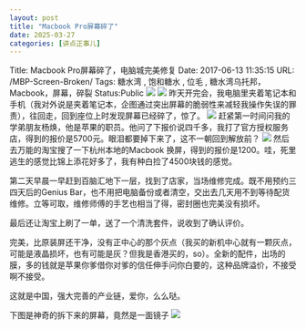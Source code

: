 ```yaml
---
layout: post
title: "Macbook Pro屏幕碎了"
date: 2025-03-27
categories: [讲点正事儿]
---
```


Title: Macbook Pro屏幕碎了，电脑城完美修复
Date: 2017-06-13 11:35:15
URL: /MBP-Screen-Broken/
Tags: 糖水湾 , 饱和糖水 , 位毛 , 糖水湾乌托邦，Macbook，屏幕，碎裂
Status:Public
![](http://img.weimao.me/2019-05-21-025316.jpg)
![](http://img.weimao.me/2019-05-21-025358.gif)
昨天开完会，我电脑里夹着笔记本和手机（我对外说是夹着笔记本，企图通过突出屏幕的脆弱性来减轻我操作失误的罪责），往回走，回到座位上时发现屏幕已经碎了，惊了。
![](http://img.weimao.me/2019-05-21-025406.jpg)
赶紧第一时间问我的学弟朋友杨焕，他是苹果的职员。他问了下报价说四千多，我打了官方授权服务店，得到的报价是5700元。眼泪都要掉下来了，这不一朝回到解放前？
![](http://img.weimao.me/2019-05-21-025454.gif)
然后去万能的淘宝搜了一下杭州本地的Macbook 换屏，得到的报价是1200。哇，死里逃生的感觉比锦上添花好多了，我有种白捡了4500块钱的感觉。

第二天早晨一早赶到百脑汇地下一层，找到了店家，当场维修完成。既不用预约三四天后的Genius Bar，也不用把电脑备份或者清空，交出去几天用不到等待配货维修。立等可取，维修师傅的手艺也相当了得，密封圈也完美没有损坏。

最后还让淘宝上刷了一单，送了一个清洗套件，说收到了确认评价。

完美，比原装屏还干净，没有正中心的那个灰点（我买的新机中心就有一颗灰点，可能是液晶损坏，也有可能是灰？但我是香港买的，so）。全新的配件，出场的膜，多的钱就是苹果你爹借你对爹的信任伸手问你白要的，这种品牌溢价，不接受啊不接受。

这就是中国，强大完善的产业链，爱你，么么哒。

下图是神奇的拆下来的屏幕，竟然是一面镜子
![](http://img.weimao.me/2019-05-21-025532.gif)